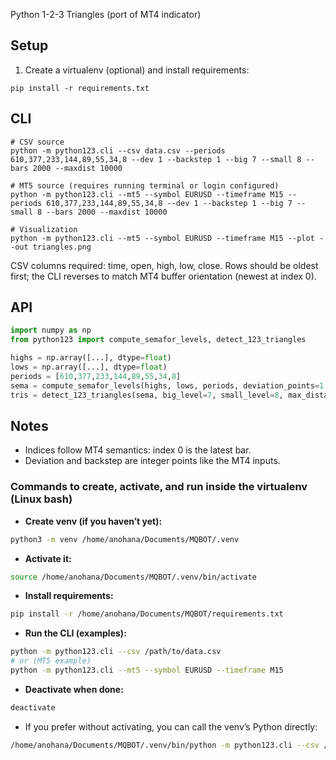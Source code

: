 Python 1-2-3 Triangles (port of MT4 indicator)

Setup
-----
1) Create a virtualenv (optional) and install requirements:
```
pip install -r requirements.txt
```

CLI
---
```
# CSV source
python -m python123.cli --csv data.csv --periods 610,377,233,144,89,55,34,8 --dev 1 --backstep 1 --big 7 --small 8 --bars 2000 --maxdist 10000

# MT5 source (requires running terminal or login configured)
python -m python123.cli --mt5 --symbol EURUSD --timeframe M15 --periods 610,377,233,144,89,55,34,8 --dev 1 --backstep 1 --big 7 --small 8 --bars 2000 --maxdist 10000

# Visualization
python -m python123.cli --mt5 --symbol EURUSD --timeframe M15 --plot --out triangles.png
```

CSV columns required: time, open, high, low, close. Rows should be oldest first; the CLI reverses to match MT4 buffer orientation (newest at index 0).

API
---
```python
import numpy as np
from python123 import compute_semafor_levels, detect_123_triangles

highs = np.array([...], dtype=float)
lows = np.array([...], dtype=float)
periods = [610,377,233,144,89,55,34,8]
sema = compute_semafor_levels(highs, lows, periods, deviation_points=1, backstep=1)
tris = detect_123_triangles(sema, big_level=7, small_level=8, max_distance_points=10000, max_bars_scan=2000)
```

Notes
-----
- Indices follow MT4 semantics: index 0 is the latest bar.
- Deviation and backstep are integer points like the MT4 inputs.

### Commands to create, activate, and run inside the virtualenv (Linux bash)

- **Create venv (if you haven’t yet):**
```bash
python3 -m venv /home/anohana/Documents/MQBOT/.venv
```

- **Activate it:**
```bash
source /home/anohana/Documents/MQBOT/.venv/bin/activate
```

- **Install requirements:**
```bash
pip install -r /home/anohana/Documents/MQBOT/requirements.txt
```

- **Run the CLI (examples):**
```bash
python -m python123.cli --csv /path/to/data.csv
# or (MT5 example)
python -m python123.cli --mt5 --symbol EURUSD --timeframe M15
```

- **Deactivate when done:**
```bash
deactivate
```

- If you prefer without activating, you can call the venv’s Python directly:
```bash
/home/anohana/Documents/MQBOT/.venv/bin/python -m python123.cli --csv /path/to/data.csv
```